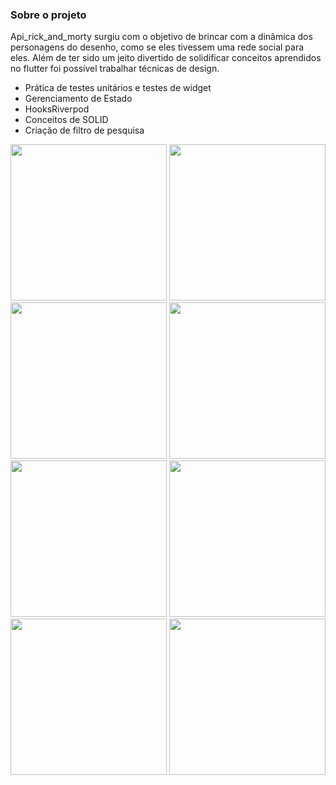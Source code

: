 ### Sobre o projeto
Api_rick_and_morty surgiu com o objetivo de brincar com a dinâmica dos personagens do desenho,
como se eles tivessem uma rede social para eles. Além de ter sido um jeito divertido
de solidificar conceitos aprendidos no flutter foi possível trabalhar técnicas de design.
- Prática de testes unitários e testes de widget
- Gerenciamento de Estado
- HooksRiverpod
- Conceitos de SOLID
- Criação de filtro de pesquisa

<img src="https://github.com/julialuciani/api_rick_and_morty/assets/113135536/bab49f27-9201-4685-946c-56a8f5998f9e" width = "250">
<img src="https://github.com/julialuciani/api_rick_and_morty/assets/113135536/6967eaba-1774-48c8-82ea-5ea3d1a445e9" width = "250">
<img src="https://github.com/julialuciani/api_rick_and_morty/assets/113135536/8bbc3c39-9814-4ddd-825d-7904efe4c1f8" width = "250">
<img src="https://github.com/julialuciani/api_rick_and_morty/assets/113135536/2c0e8530-7d86-4f73-88a1-c8e1baa2a69a" width = "250">
<img src="https://github.com/julialuciani/api_rick_and_morty/assets/113135536/0d0dd3a4-f9a3-4433-8942-5961a21961fe" width = "250">
<img src="https://github.com/julialuciani/api_rick_and_morty/assets/113135536/0c8faa2a-8aa5-4aa4-9abf-943c678e0d5a" width = "250">
<img src="https://github.com/julialuciani/api_rick_and_morty/assets/113135536/a6a1e87f-62e6-4475-a7c5-123435b67aaa" width = "250">
<img src="https://github.com/julialuciani/api_rick_and_morty/assets/113135536/fd0882d8-d7fb-4d82-9fab-a1fadce03ce1" width = "250">
